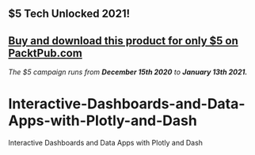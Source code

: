 ## $5 Tech Unlocked 2021!
[Buy and download this product for only $5 on PacktPub.com](https://www.packtpub.com/)
-----
*The $5 campaign         runs from __December 15th 2020__ to __January 13th 2021.__*

# Interactive-Dashboards-and-Data-Apps-with-Plotly-and-Dash
Interactive Dashboards and Data Apps with Plotly and Dash
